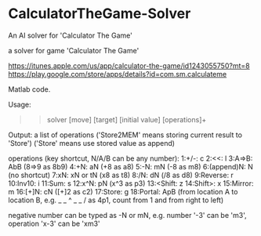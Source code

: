 # CalculatorTheGame-Solver
An AI solver for 'Calculator The Game'

a solver for game 'Calculator The Game'

https://itunes.apple.com/us/app/calculator-the-game/id1243055750?mt=8
https://play.google.com/store/apps/details?id=com.sm.calculateme

Matlab code.

Usage:
>> solver [move] [target] [initial value] [operations]+

Output:
a list of operations
('Store2MEM' means storing current result to 'Store')
('Store' means use stored value as append)

operations (key shortcut, N/A/B can be any number):
1:+/-: c
2:<<: l
3:A=>B: AbB (8=>9 as 8b9)
4:+N: aN (+8 as a8) 
5:-N: mN (-8 as m8) 
6:(append)N: N (no shortcut)
7:xN: xN or tN (x8 as t8)
8:/N: dN (/8 as d8) 
9:Reverse: r
10:Inv10: i
11:Sum: s
12:x^N: pN (x^3 as p3)
13:<Shift: z
14:Shift>: x
15:Mirror: m
16:[+]N: cN ([+]2 as c2)
17:Store: g
18:Portal: ApB (from location A to location B, e.g. _ _ ^ _ _ \/ as 4p1, count from 1 and from right to left)

negative number can be typed as -N or mN, e.g. number '-3' can be 'm3', operation 'x-3' can be 'xm3'
